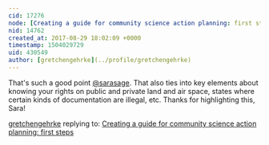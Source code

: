 ```yaml
---
cid: 17276
node: [Creating a guide for community science action planning: first steps](../notes/gretchengehrke/08-16-2017/creating-a-guide-for-community-science-action-planning-first-steps)
nid: 14762
created_at: 2017-08-29 18:02:09 +0000
timestamp: 1504029729
uid: 430549
author: [gretchengehrke](../profile/gretchengehrke)
---
```


That's such a good point [@sarasage](/profile/sarasage). That also ties into key elements about knowing your rights on public and private land and air space, states where certain kinds of documentation are illegal, etc. Thanks for highlighting this, Sara!


[gretchengehrke](../profile/gretchengehrke) replying to: [Creating a guide for community science action planning: first steps](../notes/gretchengehrke/08-16-2017/creating-a-guide-for-community-science-action-planning-first-steps)

